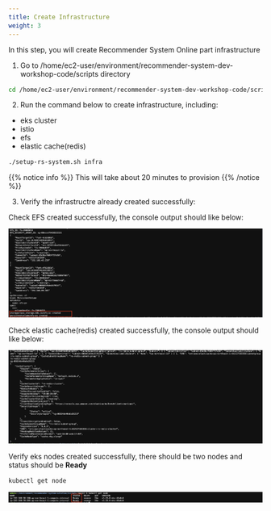 ```yaml
---
title: Create Infrastructure
weight: 3
---
```


In this step, you will create Recommender System Online part infrastructure

1. Go to /home/ec2-user/environment/recommender-system-dev-workshop-code/scripts directory

```sh
cd /home/ec2-user/environment/recommender-system-dev-workshop-code/scripts
```

2. Run the command below to create infrastructure, including:
- eks cluster
- istio
- efs
- elastic cache(redis)

```sh
./setup-rs-system.sh infra
```

{{% notice info %}}
This will take about 20 minutes to provision
{{% /notice %}}

3. Verify the infrastructre already created successfully:

Check EFS created successfully, the console output should like below:

![Verify EKS nodes](/images/check-efs.png)

Check elastic cache(redis) created successfully, the console output should like below:

![Verify EKS nodes](/images/check-redis.png)

Verify eks nodes created successfully, there should be two nodes and status should be **Ready**
```sh
kubectl get node
```
![Verify EKS nodes](/images/check-eks-nodes.png)